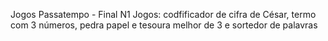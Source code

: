 Jogos Passatempo - Final N1
Jogos: codfificador de cifra de César, termo com 3 números, pedra papel e tesoura melhor de 3 e sortedor de palavras
